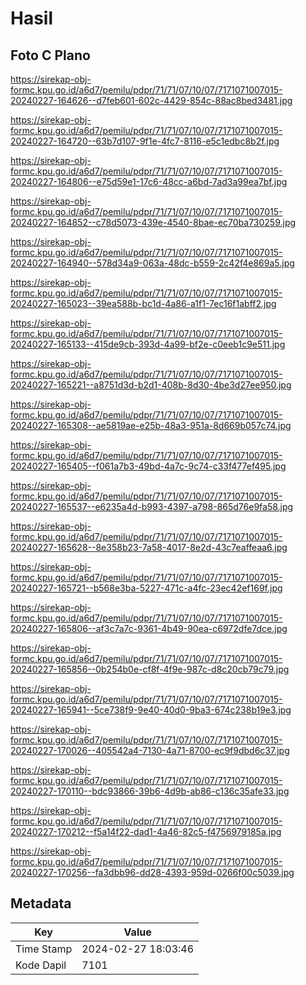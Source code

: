 # Hasil

## Foto C Plano

https://sirekap-obj-formc.kpu.go.id/a6d7/pemilu/pdpr/71/71/07/10/07/7171071007015-20240227-164626--d7feb601-602c-4429-854c-88ac8bed3481.jpg

https://sirekap-obj-formc.kpu.go.id/a6d7/pemilu/pdpr/71/71/07/10/07/7171071007015-20240227-164720--63b7d107-9f1e-4fc7-8116-e5c1edbc8b2f.jpg

https://sirekap-obj-formc.kpu.go.id/a6d7/pemilu/pdpr/71/71/07/10/07/7171071007015-20240227-164806--e75d59e1-17c6-48cc-a6bd-7ad3a99ea7bf.jpg

https://sirekap-obj-formc.kpu.go.id/a6d7/pemilu/pdpr/71/71/07/10/07/7171071007015-20240227-164852--c78d5073-439e-4540-8bae-ec70ba730259.jpg

https://sirekap-obj-formc.kpu.go.id/a6d7/pemilu/pdpr/71/71/07/10/07/7171071007015-20240227-164940--578d34a9-063a-48dc-b559-2c42f4e869a5.jpg

https://sirekap-obj-formc.kpu.go.id/a6d7/pemilu/pdpr/71/71/07/10/07/7171071007015-20240227-165023--39ea588b-bc1d-4a86-a1f1-7ec16f1abff2.jpg

https://sirekap-obj-formc.kpu.go.id/a6d7/pemilu/pdpr/71/71/07/10/07/7171071007015-20240227-165133--415de9cb-393d-4a99-bf2e-c0eeb1c9e511.jpg

https://sirekap-obj-formc.kpu.go.id/a6d7/pemilu/pdpr/71/71/07/10/07/7171071007015-20240227-165221--a8751d3d-b2d1-408b-8d30-4be3d27ee950.jpg

https://sirekap-obj-formc.kpu.go.id/a6d7/pemilu/pdpr/71/71/07/10/07/7171071007015-20240227-165308--ae5819ae-e25b-48a3-951a-8d669b057c74.jpg

https://sirekap-obj-formc.kpu.go.id/a6d7/pemilu/pdpr/71/71/07/10/07/7171071007015-20240227-165405--f061a7b3-49bd-4a7c-9c74-c33f477ef495.jpg

https://sirekap-obj-formc.kpu.go.id/a6d7/pemilu/pdpr/71/71/07/10/07/7171071007015-20240227-165537--e6235a4d-b993-4397-a798-865d76e9fa58.jpg

https://sirekap-obj-formc.kpu.go.id/a6d7/pemilu/pdpr/71/71/07/10/07/7171071007015-20240227-165628--8e358b23-7a58-4017-8e2d-43c7eaffeaa6.jpg

https://sirekap-obj-formc.kpu.go.id/a6d7/pemilu/pdpr/71/71/07/10/07/7171071007015-20240227-165721--b568e3ba-5227-471c-a4fc-23ec42ef169f.jpg

https://sirekap-obj-formc.kpu.go.id/a6d7/pemilu/pdpr/71/71/07/10/07/7171071007015-20240227-165806--af3c7a7c-9361-4b49-90ea-c6972dfe7dce.jpg

https://sirekap-obj-formc.kpu.go.id/a6d7/pemilu/pdpr/71/71/07/10/07/7171071007015-20240227-165856--0b254b0e-cf8f-4f9e-987c-d8c20cb79c79.jpg

https://sirekap-obj-formc.kpu.go.id/a6d7/pemilu/pdpr/71/71/07/10/07/7171071007015-20240227-165941--5ce738f9-9e40-40d0-9ba3-674c238b19e3.jpg

https://sirekap-obj-formc.kpu.go.id/a6d7/pemilu/pdpr/71/71/07/10/07/7171071007015-20240227-170026--405542a4-7130-4a71-8700-ec9f9dbd6c37.jpg

https://sirekap-obj-formc.kpu.go.id/a6d7/pemilu/pdpr/71/71/07/10/07/7171071007015-20240227-170110--bdc93866-39b6-4d9b-ab86-c136c35afe33.jpg

https://sirekap-obj-formc.kpu.go.id/a6d7/pemilu/pdpr/71/71/07/10/07/7171071007015-20240227-170212--f5a14f22-dad1-4a46-82c5-f4756979185a.jpg

https://sirekap-obj-formc.kpu.go.id/a6d7/pemilu/pdpr/71/71/07/10/07/7171071007015-20240227-170256--fa3dbb96-dd28-4393-959d-0266f00c5039.jpg


## Metadata

| Key        | Value               |
| ---------- | ------------------- |
| Time Stamp | 2024-02-27 18:03:46 |
| Kode Dapil | 7101                |



